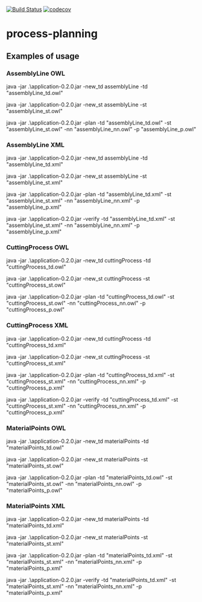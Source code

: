 [![Build Status](https://travis-ci.com/kinnder/process-engineering.svg?branch=master)](https://travis-ci.com/kinnder/process-engineering)
[![codecov](https://codecov.io/gh/kinnder/process-engineering/branch/master/graph/badge.svg?token=ZpKKwI29vY)](https://codecov.io/gh/kinnder/process-engineering)

# process-planning

## Examples of usage

### AssemblyLine OWL
java -jar .\application-0.2.0.jar -new_td assemblyLine -td "assemblyLine_td.owl"

java -jar .\application-0.2.0.jar -new_st assemblyLine -st "assemblyLine_st.owl"

java -jar .\application-0.2.0.jar -plan -td "assemblyLine_td.owl" -st "assemblyLine_st.owl" -nn "assemblyLine_nn.owl" -p "assemblyLine_p.owl"

### AssemblyLine XML
java -jar .\application-0.2.0.jar -new_td assemblyLine -td "assemblyLine_td.xml"

java -jar .\application-0.2.0.jar -new_st assemblyLine -st "assemblyLine_st.xml"

java -jar .\application-0.2.0.jar -plan -td "assemblyLine_td.xml" -st "assemblyLine_st.xml" -nn "assemblyLine_nn.xml" -p "assemblyLine_p.xml"

java -jar .\application-0.2.0.jar -verify -td "assemblyLine_td.xml" -st "assemblyLine_st.xml" -nn "assemblyLine_nn.xml" -p "assemblyLine_p.xml"

### CuttingProcess OWL
java -jar .\application-0.2.0.jar -new_td cuttingProcess -td "cuttingProcess_td.owl"

java -jar .\application-0.2.0.jar -new_st cuttingProcess -st "cuttingProcess_st.owl"

java -jar .\application-0.2.0.jar -plan -td "cuttingProcess_td.owl" -st "cuttingProcess_st.owl" -nn "cuttingProcess_nn.owl" -p "cuttingProcess_p.owl"

### CuttingProcess XML
java -jar .\application-0.2.0.jar -new_td cuttingProcess -td "cuttingProcess_td.xml"

java -jar .\application-0.2.0.jar -new_st cuttingProcess -st "cuttingProcess_st.xml"

java -jar .\application-0.2.0.jar -plan -td "cuttingProcess_td.xml" -st "cuttingProcess_st.xml" -nn "cuttingProcess_nn.xml" -p "cuttingProcess_p.xml"

java -jar .\application-0.2.0.jar -verify -td "cuttingProcess_td.xml" -st "cuttingProcess_st.xml" -nn "cuttingProcess_nn.xml" -p "cuttingProcess_p.xml"

### MaterialPoints OWL
java -jar .\application-0.2.0.jar -new_td materialPoints -td "materialPoints_td.owl"

java -jar .\application-0.2.0.jar -new_st materialPoints -st "materialPoints_st.owl"

java -jar .\application-0.2.0.jar -plan -td "materialPoints_td.owl" -st "materialPoints_st.owl" -nn "materialPoints_nn.owl" -p "materialPoints_p.owl"

### MaterialPoints XML
java -jar .\application-0.2.0.jar -new_td materialPoints -td "materialPoints_td.xml"

java -jar .\application-0.2.0.jar -new_st materialPoints -st "materialPoints_st.xml"

java -jar .\application-0.2.0.jar -plan -td "materialPoints_td.xml" -st "materialPoints_st.xml" -nn "materialPoints_nn.xml" -p "materialPoints_p.xml"

java -jar .\application-0.2.0.jar -verify -td "materialPoints_td.xml" -st "materialPoints_st.xml" -nn "materialPoints_nn.xml" -p "materialPoints_p.xml"

